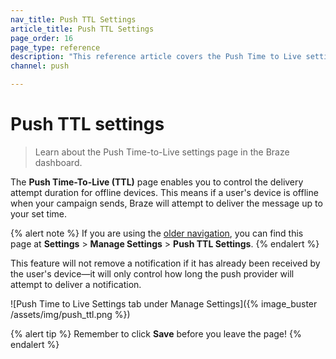 ```yaml
---
nav_title: Push TTL Settings
article_title: Push TTL Settings
page_order: 16
page_type: reference
description: "This reference article covers the Push Time to Live settings page in the Braze dashboard."
channel: push

---
```


# Push TTL settings

> Learn about the Push Time-to-Live settings page in the Braze dashboard.

The **Push Time-To-Live (TTL)** page enables you to control the delivery attempt duration for offline devices. This means if a user's device is offline when your campaign sends, Braze will attempt to deliver the message up to your set time.

{% alert note %}
If you are using the [older navigation]({{site.baseurl}}/navigation), you can find this page at **Settings** > **Manage Settings** > **Push TTL Settings**.
{% endalert %}

This feature will not remove a notification if it has already been received by the user's device—it will only control how long the push provider will attempt to deliver a notification.

![Push Time to Live Settings tab under Manage Settings]({% image_buster /assets/img/push_ttl.png %})

{% alert tip %}
Remember to click **Save** before you leave the page!
{% endalert %}

